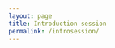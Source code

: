 ```yaml
---
layout: page
title: Introduction session
permalink: /introsession/
---
```


<script async class="speakerdeck-embed" data-id="b335fad895f149e685b0db7a547b17e6" data-ratio="1.33333333333333" src="//speakerdeck.com/assets/embed.js"></script>